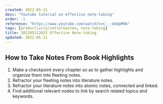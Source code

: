 ```yaml
---
created: 2022-05-11
desc: "Youtube tutorial on effective note-taking"
order: -1
reference: "https://www.youtube.com/watch?v=C-_-U4dpMHA"
tags: [productivity/zettelkasten, note-taking]
title: 202205112015 Effective Note-taking
updated: 2022-05-11
---
```


## How to Take Notes From Book Highlights

1. Make a checkpoint every chapter so as to gather highlights and organize them into fleeting notes.
2. Refractor your fleeting notes into literature notes.
3. Refractor your literature notes into atomic notes, connected and linked.
4. Find additional relevant nodes to link by search related topics and keywords.